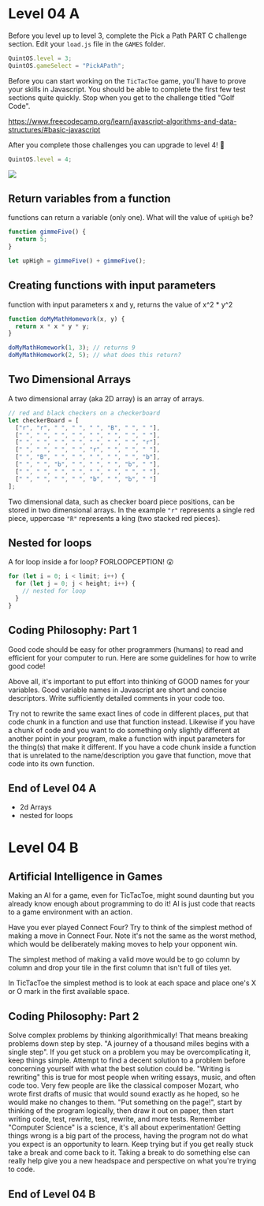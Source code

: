 # Level 04 A

Before you level up to level 3, complete the Pick a Path PART C challenge section. Edit your `load.js` file in the `GAMES` folder.

```js
QuintOS.level = 3;
QuintOS.gameSelect = "PickAPath";
```

Before you can start working on the `TicTacToe` game, you'll have to prove your skills in Javascript. You should be able to complete the first few test sections quite quickly. Stop when you get to the challenge titled "Golf Code".

<https://www.freecodecamp.org/learn/javascript-algorithms-and-data-structures/#basic-javascript>

After you complete those challenges you can upgrade to level 4! 🥳

```js
QuintOS.level = 4;
```

![](https://elasticbeanstalk-us-east-2-651921832906.s3.us-east-2.amazonaws.com/QuintOS/bootScreen4.jpg)

## Return variables from a function

functions can return a variable (only one). What will the value of `upHigh` be?

```js
function gimmeFive() {
  return 5;
}

let upHigh = gimmeFive() + gimmeFive();
```

## Creating functions with input parameters

function with input parameters x and y, returns the value of x^2 \* y^2

```js
function doMyMathHomework(x, y) {
  return x * x * y * y;
}

doMyMathHomework(1, 3); // returns 9
doMyMathHomework(2, 5); // what does this return?
```

## Two Dimensional Arrays

A two dimensional array (aka 2D array) is an array of arrays.

```js
// red and black checkers on a checkerboard
let checkerBoard = [
  ["r", "r", " ", " ", " ", "B", " ", " "],
  [" ", " ", " ", " ", " ", " ", " ", " "],
  [" ", " ", " ", " ", " ", " ", " ", "r"],
  [" ", " ", " ", " ", "r", " ", " ", " "],
  [" ", "B", " ", " ", " ", " ", " ", "b"],
  [" ", " ", "b", " ", " ", " ", "b", " "],
  [" ", " ", " ", " ", " ", " ", " ", " "],
  [" ", " ", " ", " ", "b", " ", "b", " "]
];
```

Two dimensional data, such as checker board piece positions, can be stored in two dimensional arrays. In the example `"r"` represents a single red piece, uppercase `"R"` represents a king (two stacked red pieces).

## Nested for loops

A for loop inside a for loop? FORLOOPCEPTION! 😮

```js
for (let i = 0; i < limit; i++) {
  for (let j = 0; j < height; i++) {
    // nested for loop
  }
}
```

## Coding Philosophy: Part 1

Good code should be easy for other programmers (humans) to read and efficient for your computer to run. Here are some guidelines for how to write good code!

Above all, it's important to put effort into thinking of GOOD names for your variables. Good variable names in Javascript are short and concise descriptors. Write sufficiently detailed comments in your code too.

Try not to rewrite the same exact lines of code in different places, put that code chunk in a function and use that function instead. Likewise if you have a chunk of code and you want to do something only slightly different at another point in your program, make a function with input parameters for the thing(s) that make it different. If you have a code chunk inside a function that is unrelated to the name/description you gave that function, move that code into its own function.

## End of Level 04 A

- 2d Arrays
- nested for loops

# Level 04 B

## Artificial Intelligence in Games

Making an AI for a game, even for TicTacToe, might sound daunting but you already know enough about programming to do it! AI is just code that reacts to a game environment with an action.

Have you ever played Connect Four? Try to think of the simplest method of making a move in Connect Four. Note it's not the same as the worst method, which would be deliberately making moves to help your opponent win.

The simplest method of making a valid move would be to go column by column and drop your tile in the first column that isn't full of tiles yet.

In TicTacToe the simplest method is to look at each space and place one's X or O mark in the first available space.

## Coding Philosophy: Part 2

Solve complex problems by thinking algorithmically! That means breaking problems down step by step. "A journey of a thousand miles begins with a single step". If you get stuck on a problem you may be overcomplicating it, keep things simple. Attempt to find a decent solution to a problem before concerning yourself with what the best solution could be. "Writing is rewriting" this is true for most people when writing essays, music, and often code too. Very few people are like the classical composer Mozart, who wrote first drafts of music that would sound exactly as he hoped, so he would make no changes to them. "Put something on the page!", start by thinking of the program logically, then draw it out on paper, then start writing code, test, rewrite, test, rewrite, and more tests. Remember "Computer Science" is a science, it's all about experimentation! Getting things wrong is a big part of the process, having the program not do what you expect is an opportunity to learn. Keep trying but if you get really stuck take a break and come back to it. Taking a break to do something else can really help give you a new headspace and perspective on what you're trying to code.

## End of Level 04 B
